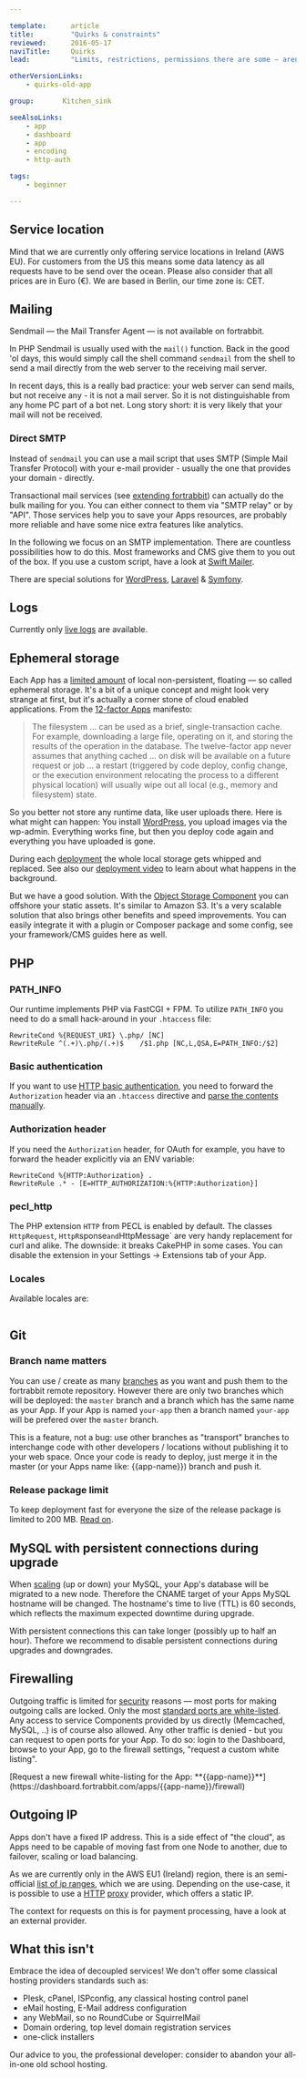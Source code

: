 ```yaml
---

template:      article
title:         "Quirks & constraints"
reviewed:      2016-05-17
naviTitle:     Quirks
lead:          "Limits, restrictions, permissions there are some — aren't there always? Heads up so it doesn't cost you hours of debugging in the wrong direction."

otherVersionLinks:
    - quirks-old-app

group:       Kitchen_sink

seeAlsoLinks:
    - app
    - dashboard
    - app
    - encoding
    - http-auth

tags:
    - beginner

---
```



## Service location

Mind that we are currently only offering service locations in Ireland (AWS EU). For customers from the US this means some data latency as all requests have to be send over the ocean. Please also consider that all prices are in Euro (€). We are based in Berlin, our time zone is: CET.

## Mailing

Sendmail — the Mail Transfer Agent — is not available on fortrabbit.

In PHP Sendmail is usually used with the `mail()` function. Back in the good 'ol days, this would simply call the shell command `sendmail` from the shell to send a mail directly from the web server to the receiving mail server.

In recent days, this is a really bad practice: your web server can send mails, but not receive any - it is not a mail server. So it is not distinguishable from any home PC part of a bot net. Long story short: it is very likely that your mail will not be received.


### Direct SMTP

Instead of `sendmail` you can use a mail script that uses SMTP (Simple Mail Transfer Protocol) with your e-mail provider - usually the one that provides your domain - directly.

Transactional mail services (see [extending fortrabbit](/#extending-fortrabbit)) can actually do the bulk mailing for you. You can either connect to them via "SMTP relay" or by "API". Those services help you to save your Apps resources, are probably more reliable and have some nice extra features like analytics.

In the following we focus on an SMTP implementation. There are countless possibilities how to do this. Most frameworks and CMS give them to you out of the box. If you use a custom script, have a look at [Swift Mailer](http://swiftmailer.org/).

There are special solutions for [WordPress](install-wordpress#toc-smtp), [Laravel](install-laravel#toc-smtp) & [Symfony](install-symfony#toc-smtp).


## Logs

Currently only [live logs](logging) are available.


## Ephemeral storage

Each App has a [limited amount](https://www.fortrabbit.com/specs#limits) of local non-persistent, floating — so called ephemeral storage. It's a bit of a unique concept and might look very strange at first, but it's actually a corner stone of cloud enabled applications. From the [12-factor Apps](http://12factor.net/) manifesto:

> The filesystem … can be used as a brief, single-transaction cache. For example, downloading a large file, operating on it, and storing the results of the operation in the database. The twelve-factor app never assumes that anything cached … on disk will be available on a future request or job … a restart (triggered by code deploy, config change, or the execution environment relocating the process to a different physical location) will usually wipe out all local (e.g., memory and filesystem) state.


So you better not store any runtime data, like user uploads there. Here is what might can happen: You install [WordPress](install-wordpress), you upload images via the wp-admin. Everything works fine, but then you deploy code again and everything you have uploaded is gone. 

During each [deployment](/git-deployment) the whole local storage gets whipped and replaced. See also our [deployment video](/deployment-architecture-video) to learn about what happens in the background.

But we have a good solution. With the [Object Storage Component](/object-storage) you can offshore your static assets. It's similar to Amazon S3. It's a very scalable solution that also brings other benefits and speed improvements. You can easily integrate it with a plugin or Composer package and some config, see your framework/CMS guides here as well.


## PHP

### PATH_INFO

Our runtime implements PHP via FastCGI + FPM. To utilize `PATH_INFO` you need to do a small hack-around in your `.htaccess` file:

```
RewriteCond %{REQUEST_URI} \.php/ [NC]
RewriteRule ^(.+)\.php/(.+)$    /$1.php [NC,L,QSA,E=PATH_INFO:/$2]
```

### Basic authentication

If you want to use [HTTP basic authentication](http://en.wikipedia.org/wiki/Basic_access_authentication), you need to forward the `Authorization` header via an `.htaccess` directive and [parse the contents manually](http-auth).

### Authorization header

If you need the `Authorization` header, for OAuth for example, you have to forward the header explicitly via an ENV variable:

```
RewriteCond %{HTTP:Authorization} .
RewriteRule .* - [E=HTTP_AUTHORIZATION:%{HTTP:Authorization}]
```

### pecl_http

The PHP extension `HTTP` from PECL is enabled by default. The classes `HttpRequest`, `HttpR`sponse` and `HttpMessage` are very handy replacement for curl and alike. The downside: it breaks CakePHP in some cases. You can disable the extension in your Settings -> Extensions tab of your App.

### Locales

Available locales are:

<pre><code class="plain" id="locales"></code></pre>

<script type="text/javascript">
    $(function() {
        console.log("Loading locales");
        $.get('/locales.php', function(res) {
            $('#locales').text(res.sort().join("\n"));
        })
    });
</script>

## Git

### Branch name matters

You can use / create as many [branches](git) as you want and push them to the fortrabbit remote repository. However there are only two branches which will be deployed: the `master` branch and a branch which has the same name as your App. If your App is named `your-app` then a branch named `your-app` will be prefered over the `master` branch.

This is a feature, not a bug: use other branches as "transport" branches to interchange code with other developers / locations without publishing it to your web space. Once your code is ready to deploy, just merge it in the master (or your Apps name like: {{app-name}}) branch and push it.

### Release package limit

To keep deployment fast for everyone the size of the release package is limited to 200 MB. [Read on](git#toc-release-package-limit).

## MySQL with persistent connections during upgrade

When [scaling](/scaling#toc-mysql) (up or down) your MySQL, your App's database will be migrated to a new node. Therefore the CNAME target of your Apps MySQL hostname will be changed. The hostname's time to live (TTL) is 60 seconds, which reflects the maximum expected downtime during upgrade.

With persistent connections this can take longer (possibly up to half an hour). Thefore we recommend to disable persistent connections during upgrades and downgrades.



## Firewalling

Outgoing traffic is limited for [security](security) reasons — most ports for making outgoing calls are locked. Only the most [standard ports are white-listed](http://www.fortrabbit.com/specs#firewall). Any access to service Components provided by us directly (Memcached, MySQL, ..) is of course also allowed. Any other traffic is denied - but you can request to open ports for your App. To do so: login to the Dashboard, browse to your App, go to the firewall settings, "request a custom white listing".

<div markdown="1" data-user="known">
[Request a new firewall white-listing for the App: **{{app-name}}**](https://dashboard.fortrabbit.com/apps/{{app-name}}/firewall)
</div>



## Outgoing IP

Apps don't have a fixed IP address. This is a side effect of "the cloud", as Apps need to be capable of moving fast from one Node to another, due to failover, scaling or load balancing.

As we are currently only in the AWS EU1 (Ireland) region, there is an semi-official [list of ip ranges](http://docs.aws.amazon.com/general/latest/gr/aws-ip-ranges.html), which we are using. Depending on the use-case, it is possible to use a [HTTP](https://www.quotaguard.com/pricing#_quotaguardstatic) [proxy](http://www.vpnuk.info/dedicated-ip.html) provider, which offers a static IP.

The context for requests on this is for payment processing, have a look at an external provider.

## What this isn't

Embrace the idea of decoupled services! We don't offer some classical hosting providers standards such as:

* Plesk, cPanel, ISPconfig, any classical hosting control panel
* eMail hosting, E-Mail address configuration
* any WebMail, so no RoundCube or SquirrelMail
* Domain ordering, top level domain registration services
* one-click installers

Our advice to you, the professional developer: consider to abandon your all-in-one old school hosting.
